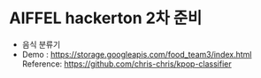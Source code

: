 # AIFFEL hackerton 2차 준비
- 음식 분류기
- Demo : https://storage.googleapis.com/food_team3/index.html
Reference: https://github.com/chris-chris/kpop-classifier
